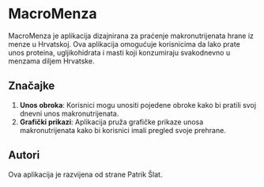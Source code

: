 # MacroMenza

MacroMenza je aplikacija dizajnirana za praćenje makronutrijenata hrane iz menze u Hrvatskoj. Ova aplikacija omogućuje korisnicima da lako prate unos proteina, ugljikohidrata i masti koji konzumiraju svakodnevno u menzama diljem Hrvatske.

## Značajke

1. **Unos obroka**: Korisnici mogu unositi pojedene obroke kako bi pratili svoj dnevni unos makronutrijenata.
2. **Grafički prikazi**: Aplikacija pruža grafičke prikaze unosa makronutrijenata kako bi korisnici imali pregled svoje prehrane.

## Autori

Ova aplikacija je razvijena od strane Patrik Šlat.
